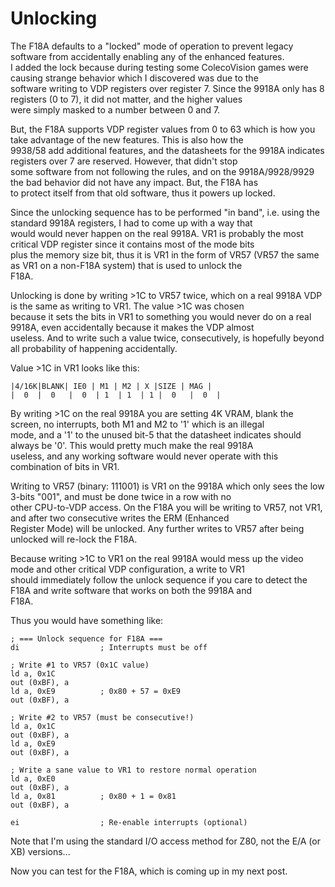 # Unlocking

The F18A defaults to a "locked" mode of operation to prevent legacy software from accidentally enabling any of the enhanced features.  
I added the lock because during testing some ColecoVision games were causing strange behavior which I discovered was due to the  
software writing to VDP registers over register 7. Since the 9918A only has 8 registers (0 to 7), it did not matter, and the higher values  
were simply masked to a number between 0 and 7.

But, the F18A supports VDP register values from 0 to 63 which is how you take advantage of the new features. This is also how the  
9938/58 add additional features, and the datasheets for the 9918A indicates registers over 7 are reserved. However, that didn't stop  
some software from not following the rules, and on the 9918A/9928/9929 the bad behavior did not have any impact. But, the F18A has  
to protect itself from that old software, thus it powers up locked.

Since the unlocking sequence has to be performed "in band", i.e. using the standard 9918A registers, I had to come up with a way that  
would would never happen on the real 9918A. VR1 is probably the most critical VDP register since it contains most of the mode bits  
plus the memory size bit, thus it is VR1 in the form of VR57 (VR57 the same as VR1 on a non-F18A system) that is used to unlock the  
F18A.

Unlocking is done by writing >1C to VR57 twice, which on a real 9918A VDP is the same as writing to VR1. The value >1C was chosen  
because it sets the bits in VR1 to something you would never do on a real 9918A, even accidentally because it makes the VDP almost  
useless. And to write such a value twice, consecutively, is hopefully beyond all probability of happening accidentally.

Value >1C in VR1 looks like this:

```
|4/16K|BLANK| IE0 | M1 | M2 | X |SIZE | MAG |
|  0  |  0   |  0  | 1  | 1  | 1 |  0   |  0  |
```

By writing >1C on the real 9918A you are setting 4K VRAM, blank the screen, no interrupts, both M1 and M2 to '1' which is an illegal  
mode, and a '1' to the unused bit-5 that the datasheet indicates should always be '0'. This would pretty much make the real 9918A  
useless, and any working software would never operate with this combination of bits in VR1.

Writing to VR57 (binary: 111001) is VR1 on the 9918A which only sees the low 3-bits "001", and must be done twice in a row with no  
other CPU-to-VDP access. On the F18A you will be writing to VR57, not VR1, and after two consecutive writes the ERM (Enhanced  
Register Mode) will be unlocked. Any further writes to VR57 after being unlocked will re-lock the F18A.

Because writing >1C to VR1 on the real 9918A would mess up the video mode and other critical VDP configuration, a write to VR1  
should immediately follow the unlock sequence if you care to detect the F18A and write software that works on both the 9918A and  
F18A.

Thus you would have something like:

```z80
; === Unlock sequence for F18A ===
di                  ; Interrupts must be off

; Write #1 to VR57 (0x1C value)
ld a, 0x1C
out (0xBF), a
ld a, 0xE9          ; 0x80 + 57 = 0xE9
out (0xBF), a

; Write #2 to VR57 (must be consecutive!)
ld a, 0x1C
out (0xBF), a
ld a, 0xE9
out (0xBF), a

; Write a sane value to VR1 to restore normal operation
ld a, 0xE0
out (0xBF), a
ld a, 0x81          ; 0x80 + 1 = 0x81
out (0xBF), a

ei                  ; Re-enable interrupts (optional)
```

Note that I'm using the standard I/O access method for Z80, not the E/A (or XB) versions...

Now you can test for the F18A, which is coming up in my next post.
